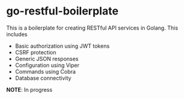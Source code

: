 # go-restful-boilerplate

This is a boilerplate for creating RESTful API services in Golang.
This includes
* Basic authorization using JWT tokens
* CSRF protection
* Generic JSON responses
* Configuration using Viper
* Commands using Cobra
* Database connectivity

**NOTE**: In progress